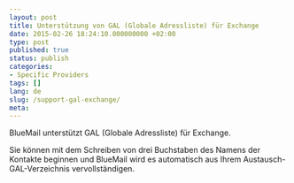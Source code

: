 ```yaml
---
layout: post
title: Unterstützung von GAL (Globale Adressliste) für Exchange
date: 2015-02-26 18:24:10.000000000 +02:00
type: post
published: true
status: publish
categories:
- Specific Providers
tags: []
lang: de
slug: /support-gal-exchange/
meta:
---
```


BlueMail unterstützt GAL (Globale Adressliste) für Exchange.

Sie können mit dem Schreiben von drei Buchstaben des Namens der Kontakte beginnen und BlueMail wird es automatisch aus Ihrem Austausch-GAL-Verzeichnis vervollständigen.
